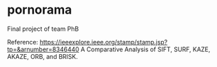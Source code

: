 # pornorama
Final project of team PhB


Reference: https://ieeexplore.ieee.org/stamp/stamp.jsp?tp=&arnumber=8346440 A Comparative Analysis of SIFT, SURF, KAZE,
AKAZE, ORB, and BRISK.
